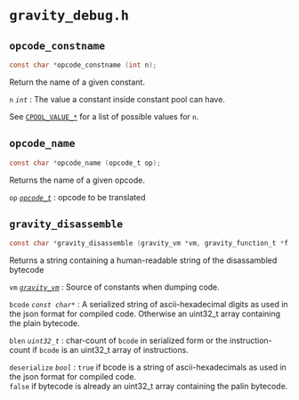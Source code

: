 # `gravity_debug.h` <!-- {docsify ignore} -->

## `opcode_constname`
```c
const char *opcode_constname (int n);
```
Return the name of a given constant.

`n` *`int`*
:    The value a constant inside constant pool can have.

See [`CPOOL_VALUE_*`](/shared/gravity_value.md#CPOOL) for a list of possible values for `n`.

## `opcode_name`
```c
const char *opcode_name (opcode_t op);
```
Returns the name of a given opcode.

`op` *[`opcode_t`](/shared/graity_opcode.md#opcode_t)*
:    opcode to be translated


## `gravity_disassemble`
```c
const char *gravity_disassemble (gravity_vm *vm, gravity_function_t *f, const char *bcode, uint32_t blen, bool deserialize);
```
Returns a string containing a human-readable string of the disassambled bytecode

`vm` *[`gravity_vm`](/runtime/graity_vm.md#vm)*
:    Source of constants when dumping code.

`bcode` *`const char*`*
:    A serialized string of ascii-hexadecimal digits as used in the json format for compiled code. 
Otherwise an uint32_t array containing the plain bytecode.

`blen` *`uint32_t`*
:    char-count of `bcode` in serialized form or the instruction-count if `bcode` is an uint32_t array of instructions.

`deserialize` *`bool`*
:    `true` if bcode is a string of ascii-hexadecimals as used in the json format for compiled code.  
`false` if bytecode is already an uint32_t array containing the palin bytecode.
